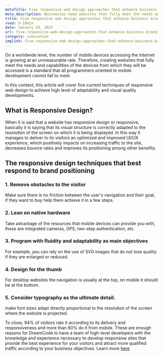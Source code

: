 ```yaml
---
metaTitle: Five responsive web design approaches that enhance business branding
meta_description: Businesses need websites that fully meet the needs and capabilities of the devices from which their customers access them. This is a standard that all programmers oriented to mobile development cannot fail to meet
title: Five responsive web design approaches that enhance business branding
read: 5-10min
date: January 28, 2023
url: five-responsive-web-design-approaches-that-enhance-business-branding
category: innovation
imglink: five-responsive-web-design-approaches-that-enhance-business-branding.jpg
---
```


On a worldwide level, the number of mobile devices accessing the Internet is growing at an unmeasurable rate. Therefore, creating websites that fully meet the needs and capabilities of the devices from which they will be accessed is a standard that all programmers oriented to mobile development cannot fail to meet.

In this context, this article will cover five current techniques of responsive web design to achieve high level of adaptability and visual quality developments.

## What is Responsive Design?

When it is said that a website has responsive design or responsive, basically it is saying that its visual structure is correctly adapted to the resolution of the screen on which it is being displayed. In this way it manages to deliver to its visitors an optimized and improved UI/UX experience, which positively impacts on increasing traffic to the site, decreases bounce rates and improves its positioning among other benefits.

## The responsive design techniques that best respond to brand positioning

### 1. Remove obstacles to the visitor

Make sure there is no friction between the user's navigation and their goal, if they want to buy help them achieve it in a few steps.

### 2. Lean on native hardware

Take advantage of the resources that mobile devices can provide you with, these are integrated cameras, GPS, two-step authentication, etc.

### 3. Program with fluidity and adaptability as main objectives

For example, you can rely on the use of SVG images that do not lose quality if they are enlarged or reduced.

### 4. Design for the thumb

For desktop websites the navigation is usually at the top, on mobile it should be at the bottom.

### 5. Consider typography as the ultimate detail.

make font sizes adapt directly proportional to the resolution of the screen where the website is projected.

To close, 94% of visitors rate it according to its delivery and responsiveness and more than 60% do it from mobile. These are enough reasons for DreamCode to have a team of high-level developers with the knowledge and experience necessary to develop responsive sites that provide the best experience for your visitors and attract more qualified traffic according to your business objectives. Learn more [here](https://www.dreamcodesoft.com/en/services)
